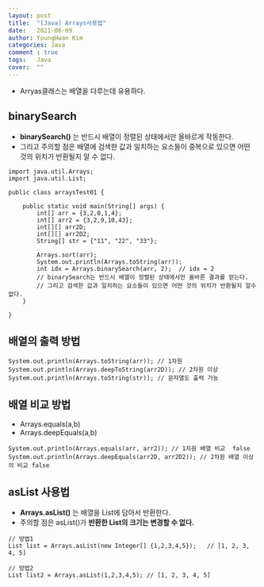 ```yaml
---
layout: post
title:  "[Java] Arrays사용법"
date:   2021-06-09
author: YoungHwan Kim
categories: Java
comment : true
tags:	Java
cover:  ""
---
```




- Arryas클래스는 배열을 다루는데 유용하다.


## binarySearch ##
- **binarySearch()** 는 반드시 배열이 정렬된 상태에서만 올바르게 작동한다.
- 그리고 주의할 점은 배열에 검색한 값과 일치하는 요소들이 중복으로 있으면 어떤 것의 위치가 반환될지 알 수 없다.

```
import java.util.Arrays;
import java.util.List;

public class arraysTest01 {

    public static void main(String[] args) {
        int[] arr = {3,2,0,1,4};
        int[] arr2 = {3,2,9,10,43};
        int[][] arr2D; 
        int[][] arr2D2;
        String[] str = {"11", "22", "33"};

        Arrays.sort(arr);
        System.out.println(Arrays.toString(arr));
        int idx = Arrays.binarySearch(arr, 2);  // idx = 2
        // binarySearch는 반드시 배열이 정렬된 상태에서만 올바른 결과를 얻는다.
        // 그리고 검색한 값과 일치하는 요소들이 있으면 어떤 것의 위치가 반환될지 알수없다.
    }

}
```



## 배열의 출력 방법 ##
```
System.out.println(Arrays.toString(arr)); // 1차원
System.out.println(Arrays.deepToString(arr2D)); // 2차원 이상
System.out.println(Arrays.toString(str)); // 문자열도 출력 가능
```


## 배열 비교 방법 ##
- Arrays.equals(a,b)
- Arrays.deepEquals(a,b)
```
System.out.println(Arrays.equals(arr, arr2)); // 1차원 배열 비교  false
System.out.println(Arrays.deepEquals(arr2D, arr2D2)); // 2차원 배열 이상의 비교 false
```

## asList 사용법 ##
- **Arrays.asList()** 는 배열을 List에 담아서 반환한다.
- 주의할 점은 asList()가 **반환한 List의 크기는 변경할 수 없다.**
```
// 방법1 
List list = Arrays.asList(new Integer[] {1,2,3,4,5});   // [1, 2, 3, 4, 5]

// 방법2
List list2 = Arrays.asList(1,2,3,4,5); // [1, 2, 3, 4, 5]
```



